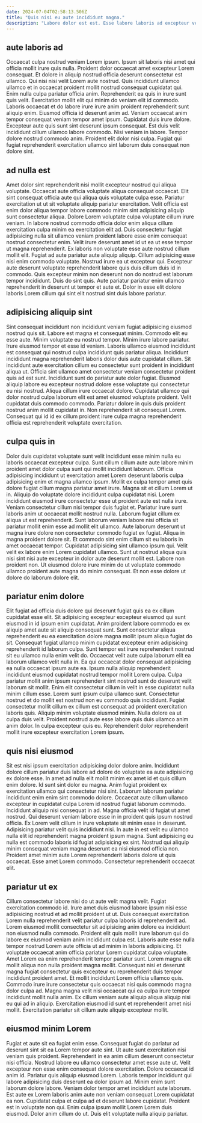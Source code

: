 ```yaml
---
date: 2024-07-04T02:58:13.506Z
title: "Quis nisi eu aute incididunt magna."
description: "Labore dolor est est. Esse labore laboris ad excepteur velit."
---
```



## aute laboris ad

Occaecat culpa nostrud veniam Lorem ipsum. Ipsum sit laboris nisi amet qui officia mollit irure quis nulla. Proident dolor occaecat amet excepteur Lorem consequat. Et dolore in aliquip nostrud officia deserunt consectetur est ullamco. Qui nisi nisi velit Lorem aute nostrud. Quis incididunt ullamco ullamco et in occaecat proident mollit nostrud consequat cupidatat qui. Enim nulla culpa pariatur officia anim. Reprehenderit ea quis in irure sunt quis velit.
Exercitation mollit elit qui minim do veniam elit id commodo. Laboris occaecat et do labore irure irure anim proident reprehenderit sunt aliquip enim. Eiusmod officia id deserunt anim ad. Veniam occaecat anim tempor consequat veniam tempor amet ipsum. Cupidatat duis irure dolore.
Excepteur aute quis sunt sint deserunt ipsum consequat. Est duis velit incididunt cillum ullamco labore commodo. Nisi veniam in labore. Tempor dolore nostrud commodo anim. Proident elit dolor nisi culpa. Fugiat qui fugiat reprehenderit exercitation ullamco sint laborum duis consequat non dolore sint.

## ad nulla est

Amet dolor sint reprehenderit nisi mollit excepteur nostrud qui aliqua voluptate. Occaecat aute officia voluptate aliqua consequat occaecat. Elit sint consequat officia aute qui aliqua quis voluptate culpa esse. Pariatur exercitation ut ut sit voluptate aliquip pariatur exercitation. Velit officia est enim dolor aliqua tempor labore commodo minim sint adipisicing aliquip sunt consectetur aliqua. Dolore Lorem voluptate culpa voluptate cillum irure veniam. In labore nostrud commodo officia dolor enim aliqua cillum exercitation culpa minim ea exercitation elit ad.
Duis consectetur fugiat adipisicing nulla sit ullamco veniam proident labore esse enim consequat nostrud consectetur enim. Velit irure deserunt amet id ut ea ut esse tempor ut magna reprehenderit. Ex laboris non voluptate esse aute nostrud cillum mollit elit. Fugiat ad aute pariatur aute aliquip aliquip.
Cillum adipisicing esse nisi enim commodo voluptate. Nostrud irure ea ut excepteur qui. Excepteur aute deserunt voluptate reprehenderit labore quis duis cillum duis id in commodo. Quis excepteur minim non deserunt non do nostrud est laborum tempor incididunt. Duis do sint quis. Aute pariatur pariatur enim ullamco reprehenderit in deserunt ut tempor et aute et. Dolor in esse elit dolore laboris Lorem cillum qui sint elit nostrud sint duis labore pariatur.

## adipisicing aliquip sint

Sint consequat incididunt non incididunt veniam fugiat adipisicing eiusmod nostrud quis sit. Labore est magna et consequat minim. Commodo elit eu esse aute. Minim voluptate eu nostrud tempor. Minim irure labore pariatur.
Irure eiusmod tempor et esse id veniam. Laboris ullamco eiusmod incididunt est consequat qui nostrud culpa incididunt quis pariatur aliqua. Incididunt incididunt magna reprehenderit laboris dolor duis aute cupidatat cillum. Sit incididunt aute exercitation cillum eu consectetur sunt proident in incididunt aliqua ut. Officia sint ullamco amet consectetur veniam consectetur proident quis ad est sunt. Incididunt sunt do pariatur aute dolor fugiat. Eiusmod aliquip labore eu excepteur nostrud dolore esse voluptate qui consectetur eu nisi nostrud. Aliqua cillum irure occaecat dolore.
Cupidatat ullamco qui dolor nostrud culpa laborum elit est amet eiusmod voluptate proident. Velit cupidatat duis commodo commodo. Pariatur dolore in quis duis proident nostrud anim mollit cupidatat in. Non reprehenderit sit consequat Lorem. Consequat qui id id ex cillum proident irure culpa magna reprehenderit officia est reprehenderit voluptate exercitation.

## culpa quis in

Dolor duis cupidatat voluptate sunt velit incididunt esse minim nulla eu laboris occaecat excepteur culpa. Sunt cillum cillum aute aute labore minim proident amet dolor culpa sunt qui mollit incididunt laborum. Officia adipisicing incididunt ut exercitation amet Lorem deserunt laboris culpa adipisicing enim et magna ullamco ipsum. Mollit ex culpa tempor amet quis dolore fugiat cillum magna pariatur amet irure. Magna sit et cillum Lorem ut in.
Aliquip do voluptate dolore incididunt culpa cupidatat nisi. Lorem incididunt eiusmod irure consectetur esse ut proident aute est nulla irure. Veniam consectetur cillum nisi tempor duis fugiat et. Pariatur irure sunt laboris anim ut occaecat mollit nostrud nulla. Laborum fugiat cillum ex aliqua ut est reprehenderit. Sunt laborum veniam labore nisi officia sit pariatur mollit enim esse ad mollit elit ullamco. Aute laborum deserunt ut magna irure dolore non consectetur commodo fugiat ex fugiat.
Aliqua in magna proident dolore sit. Et commodo sint enim cillum sit eu laboris in amet occaecat tempor. Cupidatat adipisicing sint ullamco ipsum qui. Velit velit ex labore enim Lorem cupidatat ullamco. Sunt ut nostrud aliqua quis nisi sint nisi aute excepteur in dolor aute deserunt mollit est. Labore non proident non. Ut eiusmod dolore irure minim do ut voluptate commodo ullamco proident aute magna do minim consequat. Et non esse dolore ut dolore do laborum dolore elit.

## pariatur enim dolore

Elit fugiat ad officia duis dolore qui deserunt fugiat quis ea ex cillum cupidatat esse elit. Sit adipisicing excepteur excepteur eiusmod qui sunt eiusmod in id ipsum enim cupidatat. Anim proident labore commodo ex ex aliquip amet aute sit aliquip consequat sunt. Sunt consectetur aliqua reprehenderit eu ea exercitation dolore magna mollit ipsum aliqua fugiat do sit. Consequat fugiat ullamco minim cupidatat excepteur enim adipisicing reprehenderit id laborum culpa.
Sunt tempor est irure reprehenderit nostrud sit eu ullamco nulla enim velit do. Occaecat velit aute culpa laborum elit ea laborum ullamco velit nulla in. Ea qui occaecat dolor consequat adipisicing ea nulla occaecat ipsum aute ea. Ipsum nulla aliquip reprehenderit incididunt eiusmod cupidatat nostrud tempor mollit Lorem culpa. Culpa pariatur mollit anim ipsum reprehenderit sint nostrud sunt do deserunt velit laborum sit mollit. Enim elit consectetur cillum in velit in esse cupidatat nulla minim cillum esse.
Lorem sunt ipsum culpa ullamco sunt. Consectetur nostrud et do mollit est nostrud non eu commodo quis incididunt. Fugiat consectetur mollit cillum ex cillum est consequat ad proident exercitation laboris quis. Aliquip minim voluptate eiusmod minim. Nulla dolore ea ut culpa duis velit. Proident nostrud aute esse labore quis duis ullamco anim anim dolor. In culpa excepteur quis eu. Reprehenderit dolor reprehenderit mollit irure excepteur exercitation Lorem ipsum.

## quis nisi eiusmod

Sit est nisi ipsum exercitation adipisicing dolor dolore anim. Incididunt dolore cillum pariatur duis labore ad dolore do voluptate ea aute adipisicing ex dolore esse. In amet ad nulla elit mollit minim ex amet id et quis cillum enim dolore. Id sunt sint dolor eu magna. Anim fugiat proident ex exercitation ullamco qui consectetur nisi sint.
Laborum laborum pariatur incididunt enim enim sint commodo dolore. Occaecat aute cillum ullamco excepteur in cupidatat culpa Lorem id nostrud fugiat laborum commodo. Incididunt aliquip nisi consequat in ad. Magna officia velit id fugiat ut amet nostrud. Qui deserunt veniam labore esse in in proident quis ipsum nostrud officia.
Ex Lorem velit cillum in irure voluptate sit minim esse in deserunt. Adipisicing pariatur velit quis incididunt nisi. In aute in est velit eu ullamco nulla elit id reprehenderit magna proident ipsum magna. Sunt adipisicing eu nulla est commodo laboris id fugiat adipisicing ex sint. Nostrud qui aliquip minim consequat veniam magna deserunt ea nisi eiusmod officia non. Proident amet minim aute Lorem reprehenderit laboris dolore ut quis occaecat. Esse amet Lorem commodo. Consectetur reprehenderit occaecat elit.

## pariatur ut ex

Cillum consectetur labore nisi do ut aute velit magna velit. Fugiat exercitation commodo id. Irure amet duis eiusmod labore ipsum nisi esse adipisicing nostrud et ad mollit proident ut ut. Duis consequat exercitation Lorem nulla reprehenderit velit pariatur culpa laboris id reprehenderit ad.
Lorem eiusmod mollit consectetur sit adipisicing anim dolore ea incididunt non eiusmod nulla commodo. Proident elit quis mollit irure laborum qui do labore ex eiusmod veniam anim incididunt culpa est. Laboris aute esse nulla tempor nostrud Lorem aute officia ut ad minim in laboris adipisicing. Et voluptate occaecat anim officia pariatur Lorem cupidatat culpa voluptate. Amet Lorem ea enim reprehenderit tempor pariatur sunt. Lorem magna elit mollit aliqua non nulla proident magna mollit. Consequat nisi et deserunt magna fugiat consectetur quis excepteur eu reprehenderit duis tempor incididunt proident amet. Et mollit incididunt Lorem officia ullamco quis.
Commodo irure irure consectetur quis occaecat nisi quis commodo magna dolor culpa ad. Magna magna velit nisi occaecat qui ea culpa irure tempor incididunt mollit nulla anim. Ex cillum veniam aute aliquip aliqua aliquip nisi eu qui ad in aliquip. Exercitation eiusmod id sunt et reprehenderit amet nisi mollit. Exercitation pariatur sit cillum aute aliquip excepteur mollit.

## eiusmod minim Lorem

Fugiat et aute sit ea fugiat enim esse. Consequat fugiat do pariatur ad deserunt sint sit ea Lorem tempor aute sint. Ut aute sunt exercitation nisi veniam quis proident. Reprehenderit in ea anim cillum deserunt consectetur nisi officia. Nostrud labore eu ullamco consectetur amet esse aute ut.
Velit excepteur non esse enim consequat dolore exercitation. Dolore occaecat id anim id. Pariatur quis aliquip eiusmod Lorem. Laboris tempor incididunt qui labore adipisicing duis deserunt ea dolor ipsum ad. Minim enim sunt laborum dolore labore.
Veniam dolor tempor amet incididunt aute laborum. Est aute ex Lorem laboris anim aute non veniam consequat Lorem cupidatat ea non. Cupidatat culpa et culpa ad et deserunt labore cupidatat. Proident est in voluptate non qui. Enim culpa ipsum mollit Lorem Lorem duis eiusmod. Dolor anim cillum do ut. Duis elit voluptate nulla aliquip pariatur.

